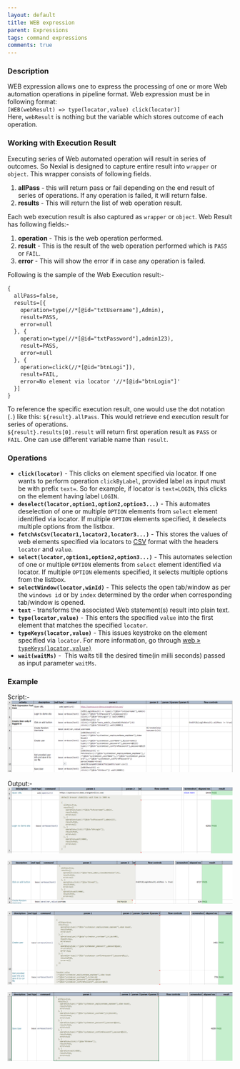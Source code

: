 ```yaml
---
layout: default
title: WEB expression
parent: Expressions
tags: command expressions
comments: true
---
```


### Description
WEB expression allows one to express the processing of one or more Web automation operations in pipeline format.
Web expression must be in following format:<br>
`[WEB(webResult) => type(locator,value) click(locator)]`<br>
Here, `webResult` is nothing but the variable which stores outcome of each operation.

### Working with Execution Result
Executing series of Web automated operation will result in series of outcomes. So Nexial is designed to capture entire 
result into `wrapper` or `object`. This wrapper consists of following fields.
1. **allPass** - this will return pass or fail depending on the end result of series of operations.
 If any operation is failed, it will return false.
2. **results** - This will return the list of web operation result.

Each web execution result is also captured as `wrapper` or `object`. Web Result has following fields:-
1. **operation** - This is the web operation performed.
2. **result** - This is the result of the web operation performed which is `PASS` or `FAIL`.
3. **error** - This will show the error if in case any operation is failed.

Following is the sample of the Web Execution result:-

```text
{
  allPass=false,
  results=[{
    operation=type(//*[@id="txtUsername"],Admin),
    result=PASS,
    error=null
  }, {
    operation=type(//*[@id="txtPassword"],admin123),
    result=PASS,
    error=null
  }, {
    operation=click(//*[@id="btnLogi"]),
    result=FAIL,
    error=No element via locator '//*[@id="btnLogin"]'
  }]
}
```

To reference the specific execution result, one would use the dot notation (`.`) like this: `${result}.allPass`. 
This would retrieve end execution result for series of operations.<br>
`${result}.results[0].result` will return first operation result as `PASS` or `FAIL`. One can use different variable name than `result`.
 
### Operations
- **`click(locator)`** \- This clicks on element specified via locator. If one wants to perform operation `clickByLabel`, 
  provided label as input must be with prefix `text=`. So for example, if locator is `text=LOGIN`, this clicks on the element having label `LOGIN`.    
- **`deselect(locator,option1,option2,option3...)`** \- This automates deselection of one or multiple `OPTION` elements from `select`
  element identified via locator. If multiple `OPTION` elements specified, it deselects multiple options from the listbox.
- **`fetchAsCsv(locator1,locator2,locator3...)`** \- This stores the values of web elements specified via locators 
  to [CSV](CSVexpression) format with the headers `locator` and `value`.
- **`select(locator,option1,option2,option3...)`** \- This automates selection of one or multiple `OPTION` elements from `select`
  element identified via locator. If multiple `OPTION` elements specified, it selects multiple options from the listbox.
- **`selectWindow(locator,winId)`** \- This selects the open tab/window as per the `windows id` or by `index` 
  determined by the order when corresponding tab/window is opened.
- **`text`** \- transforms the associated Web statement(s) result into plain text.
- **`type(locator,value)`** \- This enters the specified `value` into the first element that matches the specified 
 `locator`. 
- **`typeKeys(locator,value)`** \- This issues keystroke on the element specified via `locator`. For more information,
  go through [web &raquo; `typeKeys(locator,value)`](../commands/web/typeKeys(locator,value)) 
- **`wait(waitMs)`** \-  This waits till the desired time(in milli seconds) passed as input parameter `waitMs`.

### Example
Script:-<br>
![script](image/WebExpression_01.png)

Output:-<br>
![](image/WebExpression_02.png)

![](image/WebExpression_03.png)

![](image/WebExpression_04.png)

![](image/WebExpression_05.png)
